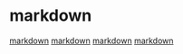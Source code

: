 # markdown

[markdown](https://github.com/munificent/craftinginterpreters)
[markdown](https://github.com/markedjs/marked)
[markdown](https://github.com/MoOx/phenomic)
[markdown](https://github.com/wooorm/xdm)
